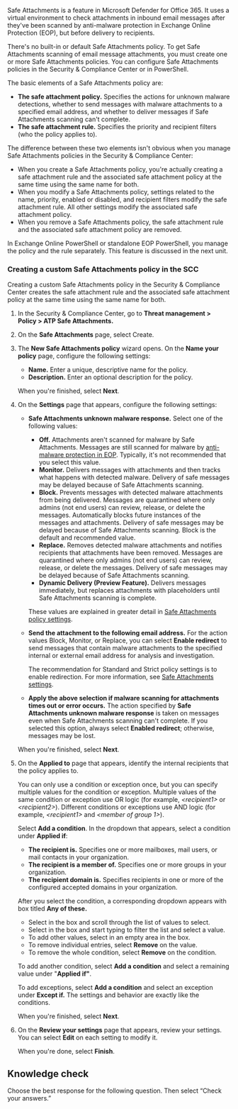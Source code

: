 Safe Attachments is a feature in Microsoft Defender for Office 365. It uses a virtual environment to check attachments in inbound email messages after they've been scanned by anti-malware protection in Exchange Online Protection (EOP), but before delivery to recipients.

There's no built-in or default Safe Attachments policy. To get Safe Attachments scanning of email message attachments, you must create one or more Safe Attachments policies. You can configure Safe Attachments policies in the Security &amp; Compliance Center or in PowerShell.

The basic elements of a Safe Attachments policy are:

 -  **The safe attachment policy.** Specifies the actions for unknown malware detections, whether to send messages with malware attachments to a specified email address, and whether to deliver messages if Safe Attachments scanning can't complete.
 -  **The safe attachment rule.** Specifies the priority and recipient filters (who the policy applies to).

The difference between these two elements isn't obvious when you manage Safe Attachments policies in the Security &amp; Compliance Center:

 -  When you create a Safe Attachments policy, you're actually creating a safe attachment rule and the associated safe attachment policy at the same time using the same name for both.
 -  When you modify a Safe Attachments policy, settings related to the name, priority, enabled or disabled, and recipient filters modify the safe attachment rule. All other settings modify the associated safe attachment policy.
 -  When you remove a Safe Attachments policy, the safe attachment rule and the associated safe attachment policy are removed.

In Exchange Online PowerShell or standalone EOP PowerShell, you manage the policy and the rule separately. This feature is discussed in the next unit.

### Creating a custom Safe Attachments policy in the SCC

Creating a custom Safe Attachments policy in the Security &amp; Compliance Center creates the safe attachment rule and the associated safe attachment policy at the same time using the same name for both.

1.  In the Security &amp; Compliance Center, go to **Threat management &gt; Policy &gt; ATP Safe Attachments.**
2.  On the **Safe Attachments** page, select Create.
3.  The **New Safe Attachments policy** wizard opens. On the **Name your policy** page, configure the following settings:
    
     -  **Name.** Enter a unique, descriptive name for the policy.
     -  **Description.** Enter an optional description for the policy.
    
    When you're finished, select **Next**.
4.  On the **Settings** page that appears, configure the following settings:
    
     -  **Safe Attachments unknown malware response.** Select one of the following values:
        
         -  **Off.** Attachments aren't scanned for malware by Safe Attachments. Messages are still scanned for malware by [anti-malware protection in EOP](https://docs.microsoft.com/microsoft-365/security/office-365-security/anti-malware-protection?azure-portal=true). Typically, it's not recommended that you select this value.
         -  **Monitor.** Delivers messages with attachments and then tracks what happens with detected malware. Delivery of safe messages may be delayed because of Safe Attachments scanning.
         -  **Block.** Prevents messages with detected malware attachments from being delivered. Messages are quarantined where only admins (not end users) can review, release, or delete the messages. Automatically blocks future instances of the messages and attachments. Delivery of safe messages may be delayed because of Safe Attachments scanning. Block is the default and recommended value.
         -  **Replace.** Removes detected malware attachments and notifies recipients that attachments have been removed. Messages are quarantined where only admins (not end users) can review, release, or delete the messages. Delivery of safe messages may be delayed because of Safe Attachments scanning.
         -  **Dynamic Delivery (Preview Feature).** Delivers messages immediately, but replaces attachments with placeholders until Safe Attachments scanning is complete.
        
        These values are explained in greater detail in [Safe Attachments policy settings](https://docs.microsoft.com/microsoft-365/security/office-365-security/safe-attachments?azure-portal=true).
     -  **Send the attachment to the following email address.** For the action values Block, Monitor, or Replace, you can select **Enable redirect** to send messages that contain malware attachments to the specified internal or external email address for analysis and investigation.
        
        The recommendation for Standard and Strict policy settings is to enable redirection. For more information, see [Safe Attachments settings](https://docs.microsoft.com/microsoft-365/security/office-365-security/recommended-settings-for-eop-and-office365?azure-portal=true).
     -  **Apply the above selection if malware scanning for attachments times out or error occurs.** The action specified by **Safe Attachments unknown malware response** is taken on messages even when Safe Attachments scanning can't complete. If you selected this option, always select **Enabled redirect**; otherwise, messages may be lost.
    
    When you're finished, select **Next**.
5.  On the **Applied to** page that appears, identify the internal recipients that the policy applies to.
    
    You can only use a condition or exception once, but you can specify multiple values for the condition or exception. Multiple values of the same condition or exception use OR logic (for example, *&lt;recipient1&gt;* or *&lt;recipient2&gt;*). Different conditions or exceptions use AND logic (for example, *&lt;recipient1&gt;* and *&lt;member of group 1&gt;*).
    
    Select **Add a condition**. In the dropdown that appears, select a condition under **Applied if**:
    
     -  **The recipient is.** Specifies one or more mailboxes, mail users, or mail contacts in your organization.
     -  **The recipient is a member of.** Specifies one or more groups in your organization.
     -  **The recipient domain is.** Specifies recipients in one or more of the configured accepted domains in your organization.
    
    After you select the condition, a corresponding dropdown appears with box titled **Any of these.**
    
     -  Select in the box and scroll through the list of values to select.
     -  Select in the box and start typing to filter the list and select a value.
     -  To add other values, select in an empty area in the box.
     -  To remove individual entries, select **Remove** on the value.
     -  To remove the whole condition, select **Remove** on the condition.
    
    To add another condition, select **Add a condition** and select a remaining value under "**Applied if"**.
    
    To add exceptions, select **Add a condition** and select an exception under **Except if.** The settings and behavior are exactly like the conditions.
    
    When you're finished, select **Next**.
6.  On the **Review your settings** page that appears, review your settings. You can select **Edit** on each setting to modify it.
    
    When you're done, select **Finish**.

## Knowledge check

Choose the best response for the following question. Then select “Check your answers.”